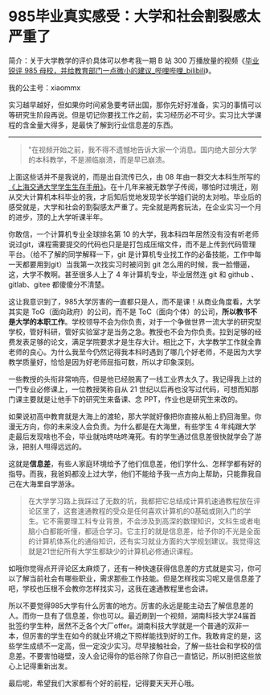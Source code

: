 # 985毕业真实感受：大学和社会割裂感太严重了

简介：关于大学教学的评价具体可以参考我一期 B 站 300 万播放量的视频《[毕业锐评 985 母校，并给教育部门一点微小的建议\_哔哩哔哩\_bilibili](https://www.bilibili.com/video/BV1Zs4y1y7aS/?spm_id_from=333.999.0.0)》。

我的公主号：xiaommx

实习越早越好，但如果你时间紧急要考研出国，那你先好好准备，实习的事情可以等研究生阶段再说。但是切记你要找工作之前，实习经历必不可少。实习比大学课程的含金量大得多，是最快了解到行业信息差的东西。

---

> "在视频开始之前，我不得不遗憾地告诉大家一个消息。国内绝大部分大学的本科教学，不是濒临崩溃，而是早已崩溃。

上面这些话并不是我说的，而是出自流传已久，由 08 年由一群交大本科生所写的[《上海交通大学学生生存手册》](https://survivesjtu.gitbook.io/survivesjtumanual/)。在十几年来被无数学子传阅，哪怕时过境迁，刚从交大计算机本科毕业的我，才后知后觉地发现学长学姐们说的太对啦。毕业后的感受就是，大学和社会的割裂感太严重了。完全就是两套玩法，在企业实习一个月的进步，顶的上大学听课半年。

你敢信，一个计算机专业全球排名第 10 的大学，我本科四年居然没有没有听老师说过git，课程需要提交的代码也只是是打包成压缩文件，而不是上传到代码管理平台。（给不了解的同学解释一下，git 是计算机专业找工作的必备技能，工作中每一天都要用到git）当我第一次找实习时被问到 git 怎么用的时候，我一脸懵逼，这，大学不教啊。甚至很多人上了 4 年计算机专业，毕业居然连 git 和 github 、gitlab、gitee 都傻傻分不清楚。

这让我意识到了，985大学厉害的一直都只是人，而不是课！从商业角度看，大学其实是 ToG（面向政府）的公司，而不是 ToC（面向个体）的公司，**所以教书不是大学的本职工作**。学校领导不会为你负责，对于一个争做世界一流大学的研究型学校，管好科研，管好实验室才是当务之急。教授也不会为你负责。拉到足够的经费发表足够的论文，满足学院要求才是生存大计。相比之下，大学教学工作就全靠老师的良心。为什么我至今仍然记得我本科时遇到了哪几个好老师，不是因为大学教学质量好，恰恰是因为好老师屈指可数，所以才印象深刻。

一些教授的头衔非常响亮，但是他已经脱离了一线工业界太久了。我记得我上过的一门专业必修课上，一位教授笑称自从 21 世纪以后再也没写过代码，可想而知那门课主要就是让他手下的研究生来备课、念 PPT，作业也是研究生来改的。

如果说初高中教育就是大海上的渡轮，那大学就好像把你直接从船上扔回海里。你漫无方向，你的未来没人会负责。为什么都是在大海里，有些学生 4 年纯跟大学走最后发现啥也不会，毕业就咕咚咕咚淹死。有的学生通过信息差很快就学会了游泳，把别人甩得远远的。

这就是**信息差**，有些人家庭环境给予了他们信息差，他们学什么、怎样学都有好的指导。而我，我爸妈都没上过大学，他们不能给予我一点方向上帮助，只能靠我自己在大海里自学游泳。

> 在大学学习路上我踩过了无数的坑，我都把它总结成计算机速通教程放在评论区里了，这套速通教程的受众是任何喜欢计算机的0基础或刚入门的学生。它不需要理工科专业背景，不会涉及到高深的数理知识，文科生或者电脑小白都能听懂，都适合学习。它主打的就是信息差，给予你的不光是全面的计算机体系化的通俗知识，还有实习就业方面的大学规划建议。我觉得这就是21世纪所有大学生都缺少的计算机必修通识课程。

如哦你觉得点开评论区太麻烦了，还有一种快速获得信息差的方式就是实习，你可以了解当前社会有哪些职业，需求那些工作技能。但是怎样找实习呢又是信息差了吧，学校也压根不会教你怎样找实习，这我在速通教程里也会讲。

所以不要觉得985大学有什么厉害的地方。厉害的永远是能主动去了解信息差的人。而你一旦有了信息差，你也可以。最近刷到一个视频，湖南科技大学24届首批签约学生种，居然不乏各个大厂offer。湖南科技大学就是一个普通的双非一本，但厉害的学生在如今的就业环境之下照样能找到好的工作。我敢肯定的是，这些学生成绩不一定高，但一定没少实习。尽早接触社会，了解一些社会和学校的信息差。不要害怕碰壁，没人会记得你的低谷除了你自己一直惦记，所以别把这些放心上记得重新出发。

最后呢，希望我们大家都有个好的前程，记得要天天开心哦。







